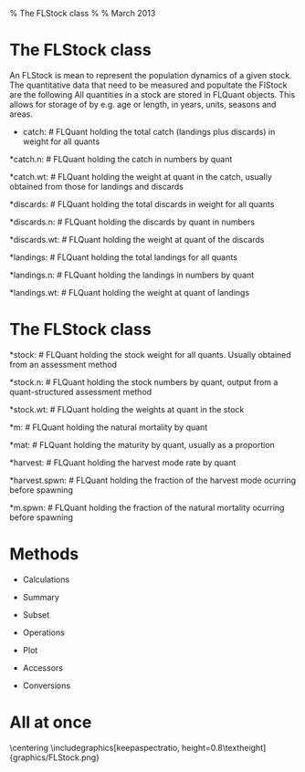 % The FLStock class
%
% March 2013

# The FLStock class


An FLStock is mean to represent the population dynamics of a given stock. The quantitative data that need to be measured and  popultate the FlStock are the following 
All quantities in a stock are stored in FLQuant objects. This allows for storage of by e.g. age or length, in years, units, seasons and areas.

* catch: # FLQuant holding the total catch (landings plus discards) in weight for all quants

*catch.n:      # FLQuant holding the catch in numbers by quant

*catch.wt:     # FLQuant holding the weight at quant in the catch, usually obtained from those for landings and discards

*discards:     # FLQuant holding the total discards in weight for all quants

*discards.n:   # FLQuant holding the discards by quant in numbers

*discards.wt:  # FLQuant holding the weight at quant of the discards

*landings:     # FLQuant holding the total landings for all quants

*landings.n:   # FLQuant holding the landings in numbers by quant

*landings.wt:  # FLQuant holding the weight at quant of landings

# The FLStock class

*stock:        # FLQuant holding the stock weight for all quants. Usually obtained from an assessment method

*stock.n:      # FLQuant holding the stock numbers by quant, output from a quant-structured assessment method

*stock.wt:     # FLQuant holding the weights at quant in the stock

*m:            # FLQuant holding the natural mortality by quant

*mat:          # FLQuant holding the maturity by quant, usually as a proportion

*harvest:      # FLQuant holding the harvest mode rate by quant

*harvest.spwn: # FLQuant holding the fraction of the harvest mode ocurring before spawning

*m.spwn:       # FLQuant holding the fraction of the natural mortality ocurring before spawning


# Methods

* Calculations

* Summary

* Subset

* Operations

* Plot

* Accessors

* Conversions

# All at once
\centering \includegraphics[keepaspectratio, height=0.8\textheight]{graphics/FLStock.png}
